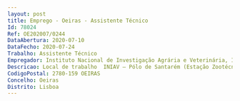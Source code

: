 ```yaml
--- 
layout: post
title: Emprego - Oeiras - Assistente Técnico
Id: 78024
Ref: OE202007/0244
DataAbertura: 2020-07-10
DataFecho: 2020-07-24
Trabalho: Assistente Técnico
Empregador: Instituto Nacional de Investigação Agrária e Veterinária, I.P.
Descricao: Local de trabalho  INIAV – Pólo de Santarém (Estação Zootécnica Nacional)Perfil de candidatos à ocupação de 4 lugares de Assistente Técnico para a área Agrícola e Pecuária1)	Os candidatos devem possuir competências nas áreas a recrutar   Produção de bovinos de leite e carne  Produção de ovinos e caprinos de leite e carne  Produção de suínos em regime intensivo  Produção Agrícola2)	Conteúdo funcional no âmbito da carreira  categoria de Assistente Técnico2.1   Áreas de Produção Animala) Identificação animal em regime intensivo e extensivo b) Maneio (alimentação, ordenha, corte de unhas, corte de cornos, etc)c) Registo de dadosd) Tarefas de higienização e limpeza de animais e instalações2.2   Produção AgrícolaOs candidatos devem possuir carta de tratorista e saber manusear diverso equipamento agrícola, nomeadamente, charrua, grade, semeador, gadanheira, enfardadeira, corta mato, cisterna esgota fossas, reboque distribuidor de estrume, etc.Deve ainda, ter conhecimentos na construção e reparação de vedações.
CodigoPostal: 2780-159 OEIRAS
Concelho: Oeiras
Distrito: Lisboa
--- 
```

